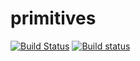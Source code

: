 # primitives

[![Build Status](https://travis-ci.org/egorpugin/primitives.svg?branch=master)](https://travis-ci.org/egorpugin/primitives)
[![Build status](https://ci.appveyor.com/api/projects/status/bfp1g2moh7g2fo4y/branch/master?svg=true)](https://ci.appveyor.com/project/egorpugin/primitives/branch/master)
